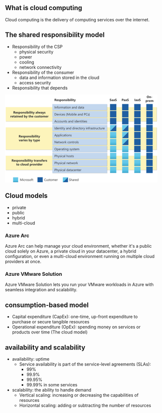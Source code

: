 ## What is cloud computing
Cloud computing is the delivery of computing services over the internet.

## The shared responsibility model
- Responsibility of the CSP
  - physical security
  - power
  - cooling
  - network connectivity
- Responsibility of the consumer
  - data and information stored in the cloud
  - access security
- Responsibility that depends


![responsibility model](images/responsibility_model.png)

## Cloud models
- private
- public
- hybrid
- multi-cloud

### Azure Arc
Azure Arc can help manage your cloud environment, whether it's a public cloud solely on Azure, a private cloud in your datacenter, a hybrid configuration, or even a multi-cloud environment running on multiple cloud providers at once.

### Azure VMware Solution
Azure VMware Solution lets you run your VMware workloads in Azure with seamless integration and scalability.

## consumption-based model
- Capital expenditure (CapEx): one-time, up-front expenditure to purchase or secure tangible resources
- Operational expenditure (OpEx): spending money on services or products over time (The cloud model)

## availability and scalability
- availability: uptime 
  - Service availability is part of the service-level agreements (SLAs):
    - 99%
    - 99.9%
    - 99.95%
    - 99.99% in some services
- scalability: the ability to handle demand
  - Vertical scaling: increasing or decreasing the capabilities of resources
  - Horizontal scaling: adding or subtracting the number of resources





